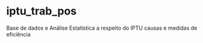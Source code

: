 # iptu_trab_pos
Base de dados e Análise Estatística a respeito do IPTU causas e medidas de eficiência
